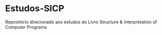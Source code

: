 # Estudos-SICP
Repositório direcionado aos estudos do Livro Structure &amp; Interpretation of Computer Programs
